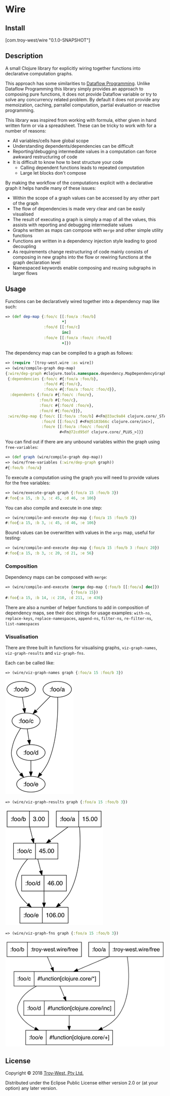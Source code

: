 # Wire

  ## Install

  [com.troy-west/wire "0.1.0-SNAPSHOT"]

  ## Description

  A small Clojure library for explicitly wiring together functions into
  declarative computation graphs.

  This approach has some similarities to [Dataflow Programming](https://en.wikipedia.org/wiki/Dataflow_programming).
  Unlike Dataflow Programming this library simply provides an approach to
  composing pure functions, it does not provide Dataflow variable or try to
  solve any concurrency related problem. By default it does not provide any
  memoization, caching, parrallel computation, partial evaluation or reactive
  programming.

  This library was inspired from working with formula, either given in hand
  written form or via a spreadsheet. These can be tricky to work with for a
  number of reasons:

  * All variables/cells have global scope
  * Understanding dependents/dependencies can be difficult
  * Reporting/debugging intermediate values in a computation can force
    awkward restructuring of code
  * It is difficult to know how to best structure your code
    * Calling dependent functions leads to repeated computation
    * Large let blocks don't compose

  By making the workflow of the computations explicit with a declarative
  graph it helps handle many of these issues:

  * Within the scope of a graph values can be accessed by any other part of
    the graph
  * The flow of dependencies is made very clear and can be easily visualised
  * The result of executing a graph is simply a map of all the values, this
    assists with reporting and debugging intermediate values
  * Graphs written as maps can compose with `merge` and other simple
    utility functions
  * Functions are written in a dependency injection style leading to
    good decoupling
  * As requirements change restructuring of code mainly consists of composing
    in new graphs into the flow or rewiring functions at the graph declaration
    level
  * Namespaced keywords enable composing and reusing subgraphs in larger flows

  ## Usage

  Functions can be declaratively wired together into a dependency map like such:

  ```clojure
  => (def dep-map {:foo/c [[:foo/a :foo/b]
                           *]
                   :foo/d [[:foo/c]
                           inc]
                   :foo/e [[:foo/a :foo/c :foo/d]
                           +]})
  ```

  The dependency map can be compiled to a graph as follows:

  ```clojure
  => (require '[troy-west.wire :as wire])
  => (wire/compile-graph dep-map)
  {:wire/dep-graph #clojure.tools.namespace.dependency.MapDependencyGraph
   {:dependencies {:foo/c #{:foo/a :foo/b},
                   :foo/d #{:foo/c},
                   :foo/e #{:foo/a :foo/c :foo/d}},
    :dependents {:foo/a #{:foo/c :foo/e},
                 :foo/b #{:foo/c},
                 :foo/c #{:foo/d :foo/e},
                 :foo/d #{:foo/e}}},
   :wire/dep-map {:foo/c [[:foo/a :foo/b] #<Fn@33ac9a84 clojure.core/_STAR_>],
                  :foo/d [[:foo/c] #<Fn@5103b66c clojure.core/inc>],
                  :foo/e [[:foo/a :foo/c :foo/d]
                          #<Fn@72cd95df clojure.core/_PLUS_>]}}
  ```

  You can find out if there are any unbound variables within the graph using
  `free-variables`:

  ```clojure
  => (def graph (wire/compile-graph dep-map))
  => (wire/free-variables (:wire/dep-graph graph))
  #{:foo/b :foo/a}
  ```

  To execute a computation using the graph you will need to provide values for
  the free variables:

  ```clojure
  => (wire/execute-graph graph {:foo/a 15 :foo/b 3})
  #:foo{:a 15, :b 3, :c 45, :d 46, :e 106}
  ```

  You can also compile and execute in one step:

  ```clojure
  => (wire/compile-and-execute dep-map {:foo/a 15 :foo/b 3})
  #:foo{:a 15, :b 3, :c 45, :d 46, :e 106}
  ```

  Bound values can be overwritten with values in the `args` map,
  useful for testing:

  ```clojure
  => (wire/compile-and-execute dep-map {:foo/a 15 :foo/b 3 :foo/c 20})
  #:foo{:a 15, :b 3, :c 20, :d 21, :e 56}
  ```

  ### Composition

  Dependency maps can be composed with `merge`:

  ```clojure
  => (wire/compile-and-execute (merge dep-map {:foo/b [[:foo/a] dec]})
                               {:foo/a 15})
  #:foo{:a 15, :b 14, :c 210, :d 211, :e 436}
  ```

  There are also a number of helper functions to add in composition of
  dependency maps, see their doc strings for usage examples:
  `with-ns`, `replace-keys`, `replace-namespaces`, `append-ns`, `filter-ns`,
  `re-filter-ns`, `list-namespaces`

  ### Visualisation

  There are three built in functions for visualising graphs,
  `viz-graph-names`, `viz-graph-results` and `viz-graph-fns`.

  Each can be called like:

  ```clojure
  => (wire/viz-graph-names graph {:foo/a 15 :foo/b 3})
  ```
  ![View graph with names](img/viz-graph-names.png)
  ```clojure
  => (wire/viz-graph-results graph {:foo/a 15 :foo/b 3})
  ```
  ![View graph with results](img/viz-graph-results.png)
  ```clojure
  => (wire/viz-graph-fns graph {:foo/a 15 :foo/b 3})
  ```
  ![View graph with functions](img/viz-graph-fns.png)

## License

Copyright © 2018 [Troy-West, Pty Ltd.](http://www.troywest.com)

Distributed under the Eclipse Public License either version 2.0 or (at your option) any later version.
